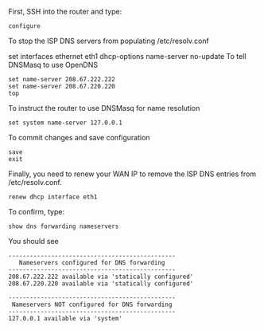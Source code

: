 First, SSH into the router and type:

`configure`

 To stop the ISP DNS servers from populating /etc/resolv.conf

set interfaces ethernet eth1 dhcp-options name-server no-update
 To tell DNSMasq to use OpenDNS

```edit service dns forwarding
set name-server 208.67.222.222
set name-server 208.67.220.220
top
```

 To instruct the router to use DNSMasq for name resolution

`set system name-server 127.0.0.1`

 To commit changes and save configuration

```commit
save
exit
```

 Finally, you need to renew your WAN IP to remove the ISP DNS entries from /etc/resolv.conf.

`renew dhcp interface eth1`

 To confirm, type:

`show dns forwarding nameservers`

 You should see

```
-----------------------------------------------
   Nameservers configured for DNS forwarding
-----------------------------------------------
208.67.222.222 available via 'statically configured'
208.67.220.220 available via 'statically configured'

-----------------------------------------------
 Nameservers NOT configured for DNS forwarding
-----------------------------------------------
127.0.0.1 available via 'system'
```
